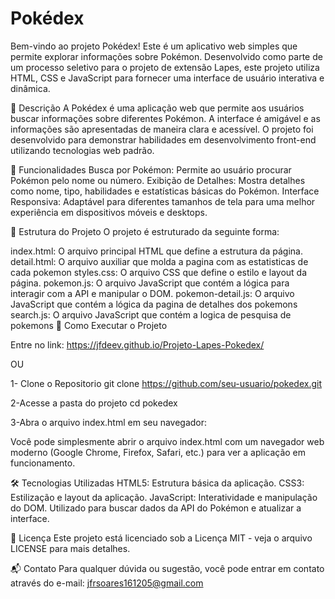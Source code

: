 
# Pokédex
Bem-vindo ao projeto Pokédex! Este é um aplicativo web simples que permite explorar informações sobre Pokémon. Desenvolvido como parte de um processo seletivo para o projeto de extensão Lapes, este projeto utiliza HTML, CSS e JavaScript para fornecer uma interface de usuário interativa e dinâmica.

📜 Descrição
A Pokédex é uma aplicação web que permite aos usuários buscar informações sobre diferentes Pokémon. A interface é amigável e as informações são apresentadas de maneira clara e acessível. O projeto foi desenvolvido para demonstrar habilidades em desenvolvimento front-end utilizando tecnologias web padrão.

🌟 Funcionalidades
Busca por Pokémon: Permite ao usuário procurar Pokémon pelo nome ou número.
Exibição de Detalhes: Mostra detalhes como nome, tipo, habilidades e estatísticas básicas do Pokémon.
Interface Responsiva: Adaptável para diferentes tamanhos de tela para uma melhor experiência em dispositivos móveis e desktops.

📂 Estrutura do Projeto
O projeto é estruturado da seguinte forma:

index.html: O arquivo principal HTML que define a estrutura da página.
detail.html: O arquivo auxiliar que molda a pagina com as estatisticas de cada pokemon
styles.css: O arquivo CSS que define o estilo e layout da página.
pokemon.js: O arquivo JavaScript que contém a lógica para interagir com a API e manipular o DOM.
pokemon-detail.js: O arquivo JavaScript que contém a lógica da pagina de detalhes dos pokemons
search.js: O arquivo JavaScript que contém a logica de pesquisa de pokemons
🚀 Como Executar o Projeto

Entre no link: https://jfdeev.github.io/Projeto-Lapes-Pokedex/

OU

1- Clone o Repositorio
git clone https://github.com/seu-usuario/pokedex.git

2-Acesse a pasta do projeto
cd pokedex

3-Abra o arquivo index.html em seu navegador:

Você pode simplesmente abrir o arquivo index.html com um navegador web moderno (Google Chrome, Firefox, Safari, etc.) para ver a aplicação em funcionamento.

🛠 Tecnologias Utilizadas
HTML5: Estrutura básica da aplicação.
CSS3: Estilização e layout da aplicação.
JavaScript: Interatividade e manipulação do DOM. Utilizado para buscar dados da API do Pokémon e atualizar a interface.


📄 Licença
Este projeto está licenciado sob a Licença MIT - veja o arquivo LICENSE para mais detalhes.

📬 Contato
Para qualquer dúvida ou sugestão, você pode entrar em contato através do e-mail: jfrsoares161205@gmail.com

